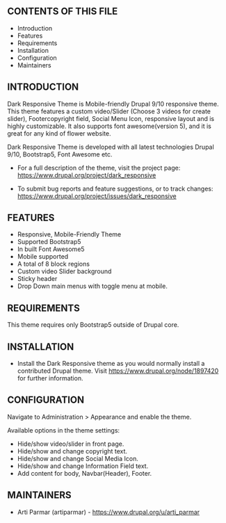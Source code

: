 CONTENTS OF THIS FILE
---------------------

 * Introduction
 * Features
 * Requirements
 * Installation
 * Configuration
 * Maintainers


INTRODUCTION
------------

Dark Responsive Theme is Mobile-friendly Drupal 9/10 responsive theme. This
theme features a custom video/Slider (Choose 3 videos for create slider), Footercopyright  field, Social Menu Icon, responsive layout and is highly customizable. It also supports font awesome(version 5), and it is great for any kind of flower website.

 Dark Responsive Theme is developed with all latest technologies Drupal 9/10,
 Bootstrap5, Font Awesome etc.

 * For a full description of the theme, visit the project page:
   https://www.drupal.org/project/dark_responsive

 * To submit bug reports and feature suggestions, or to track changes:
   https://www.drupal.org/project/issues/dark_responsive


 FEATURES
--------
 * Responsive, Mobile-Friendly Theme
 * Supported Bootstrap5
 * In built Font Awesome5
 * Mobile supported
 * A total of 8 block regions
 * Custom video Slider background
 * Sticky header
 * Drop Down main menus with toggle menu at mobile.


REQUIREMENTS
------------

This theme requires only Bootstrap5 outside of Drupal core.


INSTALLATION
------------

 * Install the Dark Responsive theme as you would normally install a
   contributed Drupal theme. Visit https://www.drupal.org/node/1897420 for
   further information.


CONFIGURATION
-------------

Navigate to Administration > Appearance and enable the theme.

Available options in the theme settings:

 * Hide/show video/slider in front page.
 * Hide/show and change copyright text.
 * Hide/show and change Social Media Icon.
 * Hide/show and change Information Field text.
 * Add content for body, Navbar(Header), Footer.

MAINTAINERS
-----------

 * Arti Parmar (artiparmar) - https://www.drupal.org/u/arti_parmar
